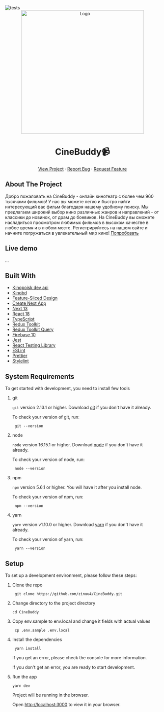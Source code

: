 <img src='https://github.com/zinuu4/CineBuddy/actions/workflows/main-tests.yml/badge.svg' alt='tests'>

<br />
<div align="center">
  <a href="google.com">    
    <img src="https://firebasestorage.googleapis.com/v0/b/cinebuddy.appspot.com/o/project-logo.png?alt=media&token=46e73ed3-8e08-4fc1-9a68-2d49c4be760a" alt="Logo" width="400">
  </a>
  
  <h1 align="center">CineBuddy📹</h1>

  <p align="center">
    <a href="https://cine-buddy.vercel.app/">View Project</a>
    ·
    <a href="https://github.com/zinuu4/CineBuddy/issues">Report Bug</a>
    ·
    <a href="https://github.com/zinuu4/CineBuddy/issues">Request Feature</a>
  </p>
</div>

## About The Project

Добро пожаловать на CineBuddy - онлайн кинотеатр с более чем 960 тысячами фильмов!
У нас вы можете легко и быстро найти интересующий вас фильм благодаря нашему удобному поиску. Мы предлагаем широкий выбор кино различных жанров и направлений - от классики до новинок, от драм до боевиков. На CineBuddy вы сможете насладиться просмотром любимых фильмов в высоком качестве в любое время и в любом месте. Регистрируйтесь на нашем сайте и начните погружаться в увлекательный мир кино!
[Попробовать](google.com)

## Live demo

...

## Built With

- [Kinopoisk dev api](https://api.kinopoisk.dev/v1/documentation)
- [Kinobd](https://kinobd.ru/dashboard)
- [Feature-Sliced Design](https://feature-sliced.design/)
- [Create Next App](https://nextjs.org/docs/pages/api-reference/create-next-app)
- [Next 13](https://nextjs.org/blog/next-13)
- [React 18](https://reactjs.org/)
- [TypeScript](https://www.typescriptlang.org/)
- [Redux Toolkit](https://redux-toolkit.js.org/)
- [Redux Toolkit Query](https://redux-toolkit.js.org/rtk-query/overview)
- [Firebase 10](https://firebase.google.com/)
- [Jest](https://jestjs.io/)
- [React Testing Library](https://testing-library.com/)
- [ESLint](https://eslint.org/)
- [Prettier](https://prettier.io/)
- [Stylelint](https://stylelint.io/)

## System Requirements

To get started with development, you need to install few tools

1. git

   `git` version 2.13.1 or higher. Download [git](https://git-scm.com/downloads) if you don't have it already.

   To check your version of git, run:

   ```shell
    git --version
   ```

2. node

   `node` version 16.15.1 or higher. Download [node](https://nodejs.org/en/download/) if you don't have it already.

   To check your version of node, run:

   ```shell
    node --version
   ```

3. npm

   `npm` version 5.6.1 or higher. You will have it after you install node.

   To check your version of npm, run:

   ```shell
    npm --version
   ```

4. yarn

   `yarn` version v1.10.0 or higher. Download [yarn](https://classic.yarnpkg.com/lang/en/docs/install/#mac-stable) if you don't have it already.

   To check your version of yarn, run:

   ```shell
    yarn --version
   ```

## Setup

To set up a development environment, please follow these steps:

1. Clone the repo

   ```shell
    git clone https://github.com/zinuu4/CineBuddy.git
   ```

2. Change directory to the project directory

   ```shell
   cd CineBuddy
   ```

3. Copy env.sample to env.local and change it fields with actual values

   ```shell
    cp .env.sample .env.local
   ```

4. Install the dependencies

   ```shell
    yarn install
   ```

   If you get an error, please check the console for more information.

   If you don't get an error, you are ready to start development.

5. Run the app

   ```shell
   yarn dev
   ```

   Project will be running in the browser.

   Open [http://localhost:3000](http://localhost:3000) to view it in your browser.

